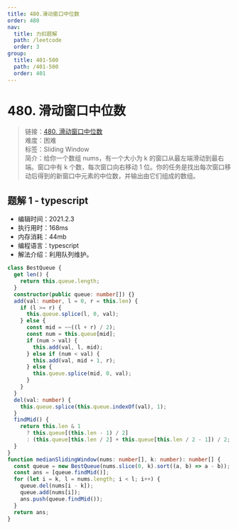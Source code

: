 ```yaml
---
title: 480.滑动窗口中位数
order: 480
nav:
  title: 力扣题解
  path: /leetcode
  order: 3
group:
  title: 401-500
  path: /401-500
  order: 401
---
```


# 480. 滑动窗口中位数

> 链接：[480. 滑动窗口中位数](https://leetcode-cn.com/problems/sliding-window-median/)  
> 难度：困难  
> 标签：Sliding Window  
> 简介：给你一个数组 nums，有一个大小为 k 的窗口从最左端滑动到最右端。窗口中有 k 个数，每次窗口向右移动 1 位。你的任务是找出每次窗口移动后得到的新窗口中元素的中位数，并输出由它们组成的数组。

## 题解 1 - typescript

- 编辑时间：2021.2.3
- 执行用时：168ms
- 内存消耗：44mb
- 编程语言：typescript
- 解法介绍：利用队列维护。

```typescript
class BestQueue {
  get len() {
    return this.queue.length;
  }
  constructor(public queue: number[]) {}
  add(val: number, l = 0, r = this.len) {
    if (l >= r) {
      this.queue.splice(l, 0, val);
    } else {
      const mid = ~~((l + r) / 2);
      const num = this.queue[mid];
      if (num > val) {
        this.add(val, l, mid);
      } else if (num < val) {
        this.add(val, mid + 1, r);
      } else {
        this.queue.splice(mid, 0, val);
      }
    }
  }
  del(val: number) {
    this.queue.splice(this.queue.indexOf(val), 1);
  }
  findMid() {
    return this.len & 1
      ? this.queue[(this.len - 1) / 2]
      : (this.queue[this.len / 2] + this.queue[this.len / 2 - 1]) / 2;
  }
}
function medianSlidingWindow(nums: number[], k: number): number[] {
  const queue = new BestQueue(nums.slice(0, k).sort((a, b) => a - b));
  const ans = [queue.findMid()];
  for (let i = k, l = nums.length; i < l; i++) {
    queue.del(nums[i - k]);
    queue.add(nums[i]);
    ans.push(queue.findMid());
  }
  return ans;
}
```
